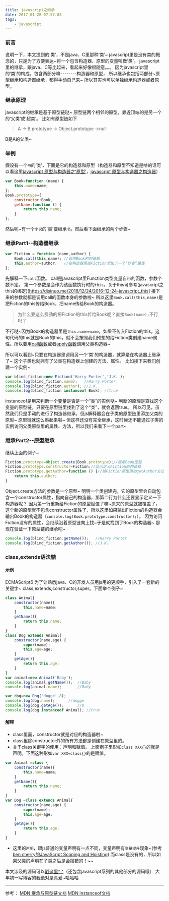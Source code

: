 ```yaml
---
title: javascript之继承
date: 2017-01-28 07:57:03
tags:
    - javascript
---
```

### 前言
说明一下，本文提到的‘类’，不是java、C里那种‘类’~
javascript里是没有类的概念的，只是为了方便表达~将一个包含构造器、原型的变量叫做‘类’。
javascript里的继承，跟java、C等比起来，看起来好像很随意。。。
因为javascript里的‘类’的构成，包含两部分嘛--------构造器和原型，
所以继承也包括两部分~原型继承和构造器继承，都得手动自己来~
所以其实也可以单独继承构造器或者原型。
<!-- more -->
### 继承原理
javascript的继承是基于原型链哒~
原型链两个相邻的原型，靠近顶端的是另一个的‘父类’或‘超类’。
比如有原型链如下
>A -> B.prototype -> Object.prototype ->null

B是A的父类~
### 举例
假设有一个`书`的‘类’，下面是它的构造器和原型（构造器和原型不知道是啥的话可以看这里[javascript 原型与构造器之‘原型’](https://disinuo.me/2017/01/26/2017-01-26-javascript_prototype/)，[javascript 原型与构造器之构造器](https://disinuo.me/2017/01/26/2017-01-26-javascript_constructor/)）
```javascript
var Book=function (name) {
    this.name=name;
};
Book.prototype={
    constructor:Book,
    getName:function () {
        return this.name;
    }
};
```
然后呢~有一个`小说`的'类'要继承`书`。然后看下面继承的两个步骤~
### 继承Part1--构造器继承
```javascript
var Fiction = function (name,author) {
    Book.call(this,name); //调用Book的构造器
    this.author=author;   //在构造器里给Fiction添加了一个“作者”属性
};
```
先解释一下`call`函数。
call是javascript里Function类型变量自带的函数，参数个数不定。
第一个参数是会作为该函数执行时的`this`。关于this可参考(javascript之this的绑定)[https://disinuo.me/2016/12/24/2016-12-24-javascript_this]
接下来的参数就都是调用call的函数本身的参数啦~
所以这里`Book.call(this,name)`是把Fiction的this传给Book，把name传给Book的构造器。
> 为什么要这么费劲的把Fiction的this传给Book呢？直接`Book(name);`不行吗？

不行哒~因为Book的构造器里是`this.name=name`，如果不传入Fiction的this，这句代码的this就是Book的this，就不会按照我们预想的给Fiction类创建name属性。所以要用[call函数](https://developer.mozilla.org/zh-CN/docs/Web/JavaScript/Reference/Global_Objects/Function/call)或者[apply函数](https://developer.mozilla.org/zh-CN/docs/Web/JavaScript/Reference/Global_Objects/Function/apply)调用父类构造器~

所以可以看到~只要在构造器里调用另一个'类'的构造器，就算是在构造器上继承了~
这个子类也就拥有了父类在构造器上创建的方法、属性。
比如接下来我们创建一个实例~
```javascript
var blind_fiction=new Fiction('Harry Porter','J.K.');
console.log(blind_fiction.name);   //Harry Porter
console.log(blind_fiction.author); //J.K.
console.log(blind_fiction instanceof Book); //true
```
instanceof是用来判断一个变量是否是一个“类”的实例哒~
判断的原理是查找这个变量的原型链，只要在原型链里找到了这个“类”，就会返回true。
所以可见，虽然我们只是手动的进行了构造器继承，但js解释器会在子类的原型链里添加父类的原型~
原型链就这么串起来啦~
但这样还没有完全继承，这时候还不能通过子类的实例访问父类原型里的属性、方法，所以我们来看下一个part~
### 继承Part2--原型继承
继续上面的例子~
```javascript
Fiction.prototype=Object.create(Book.prototype);//继承Book原型
Fiction.prototype.constructor=Fiction;//显示定义Fiction的构造器
Fiction.prototype.getAuthor=function () {//给Fiction原型添加getAuthor方法
    return this.author;
}
```
Object.create方法的参数是一个原型~
明明一个类创建完，它的原型里会自动包含一个constructor属性，指向自己的构造器，那第二行为什么还要显示定义一下构造器呢？
因为第一行重新给Fiction的原型赋值了嘛~原来的原型就被覆盖了，这个新的原型就不包含constructor属性了，所以这里如果输出Fiction的构造器会输出Book的构造器（`console.log(Book.prototype.constructor);`）。
因为访问Fiction没有的属性，会继续沿着原型链向上找~于是就找到了Book的构造器~
那现在验证一下原型链的继承吧~
```javascript
console.log(blind_fiction.getName());   //Harry Porter
console.log(blind_fiction.getAuthor()); //J.K.
```
### class,extends语法糖
#### 示例
ECMAScript6 为了让熟悉java、C的开发人员用js用的更顺手，引入了一套新的关键字~
class,extends,constructor,super。下面举个例子~
```javascript
class Animal{
    constructor(name){
        this.name=name;
    }
    getName(){
        return this.name;
    }
}
class Dog extends Animal{
    constructor(name,age) {
        super(name);
        this.age=age;
    }
    getAge(){
        return this.age;
    }
}
var animal=new Animal('Baby');
console.log(animal.getName());  //Baby
console.log(animal.name);       //Baby

var dog=new Dog('dogge',8);
console.log(dog.name);      //dogge
console.log(dog.getAge());      //8
console.log(dog instanceof Animal); //true
```
#### 解释
- class里面，constructor就是对应的构造器啦~
- class里除constructor外的所有方法都是创建在原型里的。
- 关于class关键字的使用：声明和赋值。
上面例子里形如`class XXX{}`的就是声明。下面这种形如`var XXX=class{}`的是赋值。
```javascript
var Animal =class {
    constructor(name){
        this.name=name;
    }
    getName(){
        return this.name;
    }
}
var Dog =class extends Animal{
    constructor(name,age) {
        super(name);
        this.age=age;
    }
    getAge(){
        return this.age;
    }
}
```
- 这里的`声明`，跟js普通的变量声明有一点不同，变量声明有`变量提升`现象~(参考 [ben cherry的JavaScript Scoping and Hoisting](http://www.adequatelygood.com/JavaScript-Scoping-and-Hoisting.html))
而class是没有的，所以如果父类的声明在子类之后是会报错的！~~

本文涉及的源码可以[戳这里^ ^](https://github.com/disinuo/Demo_for_learningJS)（还包含javascript系列的其他部分的源码哦）
大年初一写博客的我绝对是真爱~哈哈哈
******
参考：
[MDN 继承与原型链文档](https://developer.mozilla.org/zh-CN/docs/Web/JavaScript/Inheritance_and_the_prototype_chain)
[MDN instanceof文档](https://developer.mozilla.org/zh-CN/docs/Web/JavaScript/Reference/Operators/instanceof)
